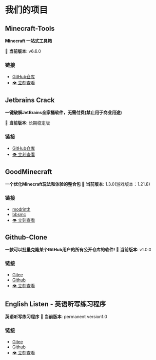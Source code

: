 # 我们的项目

## Minecraft-Tools

**Minecraft 一站式工具箱**

🚀 **当前版本**: v6.6.0

### 链接

- [GitHub仓库](https://github.com/dongzheyu/Minecraft-Toos/)
- [👁️ 立刻查看](project/Minecraft-Toos.md)

## Jetbrains Crack

**一键破解JetBrains全家桶软件，无需付费(禁止用于商业用途)**

🚀 **当前版本**: 长期稳定版

### 链接

- [GitHub仓库](https://github.com/dongzheyu/jetbrains-Crack)
- [👁️ 立刻查看](project/Jetbrains-Crack.md)

## GoodMinecraft
**一个优化Minecraft玩法和体验的整合包**
🚀 **当前版本**: 1.3.0(游戏版本：1.21.8)
### 链接

- [modrinth](https://modrinth.com/project/kMXeIiJj)
- [bbsmc](https://bbsmc.net/modpack/goodm/moderation)
- [👁️ 立刻查看](project/goodminecraft.md)

## Github-Clone
**一款可以批量克隆某个GitHub用户的所有公开仓库的软件!**
🚀 **当前版本**: v1.0.0
### 链接
- [Gitee](https://gitee.com/jetcpp/github-clone)
- [Github](https://github.com/dongzheyu/github-clone)
- [👁️ 立刻查看](project/Github-Clone.md)

## English Listen - 英语听写练习程序
**英语听写练习程序**
🚀 **当前版本**: permanent version1.0
### 链接
- [Gitee](https://gitee.com/jetcpp/english_-listen/)
- [Github](https://github.com/dongzheyu/English_Listen)
- [👁️ 立刻查看](project/Englis-Lesten.md)